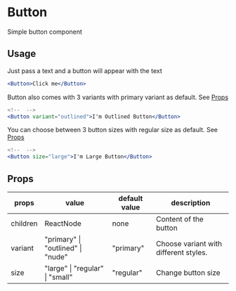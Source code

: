# Button

Simple button component

## Usage

Just pass a text and a button will appear with the text

```jsx
<Button>Click me</Button>
```

Button also comes with 3 variants with primary variant as default. See [Props](#Props)

```jsx
<!--  -->
<Button variant="outlined">I'm Outlined Button</Button>
```

You can choose between 3 button sizes with regular size as default. See [Props](#Props)

```jsx
<!--  -->
<Button size="large">I'm Large Button</Button>
```

## Props

| props    | value                             | default value | description                           |
| -------- | --------------------------------- | ------------- | ------------------------------------- |
| children | ReactNode                         | none          | Content of the button                 |
| variant  | "primary" \| "outlined" \| "nude" | "primary"     | Choose variant with different styles. |
| size     | "large" \| "regular" \| "small"   | "regular"     | Change button size                    |
